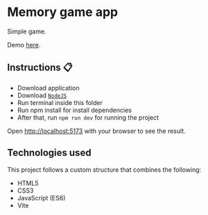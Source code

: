 <div>
  <h1>Memory game app</h1>
  <p>Simple game.</p>
</div>

Demo [here](https://iliafilimonov1.github.io/memory-game/).

## Instructions 📋

- Download application
- Download [`NodeJS`](https://nodejs.org/en)
- Run terminal inside this folder
- Run npm install for install dependencies
- After that, run `npm run dev` for running the project

Open [http://localhost:5173](http://localhost:5173) with your browser to see the result.

## Technologies used

This project follows a custom structure that combines the following:

- HTML5
- CSS3
- JavaScript (ES6)
- Vite
